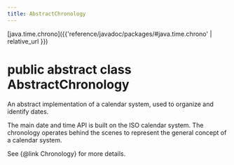 ```yaml
---
title: AbstractChronology
---
```


[java.time.chrono]({{'reference/javadoc/packages/#java.time.chrono' | relative_url }})

# public abstract class AbstractChronology


An abstract implementation of a calendar system, used to organize and identify dates.
 <p>
 The main date and time API is built on the ISO calendar system.
 The chronology operates behind the scenes to represent the general concept of a calendar system.
 <p>
 See {@link Chronology} for more details.